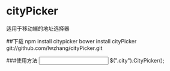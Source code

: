 # cityPicker
适用于移动端的地址选择器

##下载
npm install citypicker
bower install cityPicker git://github.com/lwzhang/cityPicker.git

###使用方法
    <input type="text" class="city"/>
    $(".city").CityPicker();
